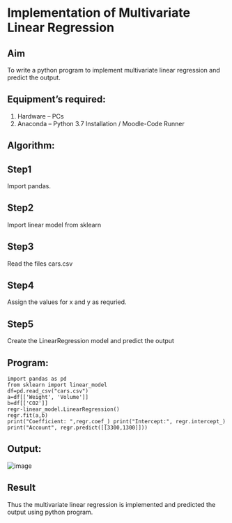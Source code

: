 # Implementation of Multivariate Linear Regression
## Aim
To write a python program to implement multivariate linear regression and predict the output.
## Equipment’s required:
1.	Hardware – PCs
2.	Anaconda – Python 3.7 Installation / Moodle-Code Runner
## Algorithm:
## Step1

Import pandas.

## Step2

Import linear model from sklearn

## Step3

Read the files cars.csv

## Step4

Assign the values for x and y as requried.

## Step5

Create the LinearRegression model and predict the output

## Program:
```
import pandas as pd
from sklearn import linear_model
df=pd.read_csv("cars.csv")
a=df[['Weight', 'Volume']]
b=df[['CO2']]
regr-linear_model.LinearRegression()
regr.fit(a,b)
print("Coefficient: ",regr.coef_) print("Intercept:", regr.intercept_)
print("Account", regr.predict([[3300,1300]]))
```
## Output:
![image](https://github.com/nataraj26/Multivariate-Linear-Regression/assets/147514615/af4a8e5c-e0e3-44fb-8e78-082803f21e84)
## Result
Thus the multivariate linear regression is implemented and predicted the output using python program.
